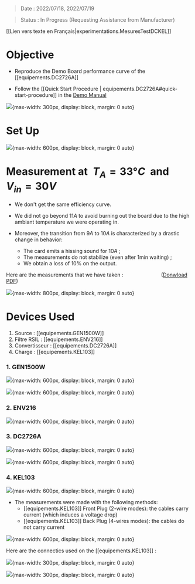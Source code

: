 
> Date : 2022/07/18, 2022/07/19

> Status : In Progress (Requesting Assistance from Manufacturer)

[[Lien vers texte en Français|experimentations.MesuresTestDCKEL]]

# Objective

- Reproduce the Demo Board performance curve of the [[equipements.DC2726A]]

- Follow the [[Quick Start Procedure | equipements.DC2726A#quick-start-procedure]] in the [Demo Manual](https://www.analog.com/media/en/technical-documentation/user-guides/dc2736af.pdf) 

![](/assets/images/dc2736a.measure.EfficiencyVsLoad.Vout12vFsw500hz.png){max-width: 300px, display: block, margin: 0 auto}

# Set Up

![](/assets/images/exp.MesuresTestDCKEL.SetUpPicAll.png){max-width: 600px, display: block, margin: 0 auto}

# Measurement at $\;T_A = 33°C\;$ and $\;V_{in}=30V\;$

- We don't get the same efficiency curve.

- We did not go beyond $11A$ to avoid burning out the board due to the high ambiant temperature we were operating in.

- Moreover, the transition from $9A$ to $10A$ is characterized by a drastic change in behavior:
    - The card emits a hissing sound for $10A$ ;
    - The measurements do not stabilize (even after 1min waiting) ;
    - We obtain a loss of $10\%$ on the output.

Here are the measurements that we have taken : $\qquad\qquad\qquad$ ([Donwload PDF](https://github.com/TunnRKA/LaplaceCEM/blob/master/notes/assets/2022.07.20.LaplaceCEM.TestingDC2736A.pdf))

![](/assets/images/exp.MesuresTestDCKEL.ExcelPrintEN.png){max-width: 800px, display: block, margin: 0 auto}

# Devices Used

1. Source : [[equipements.GEN1500W]]
2. Filtre RSIL : [[equipements.ENV216]]
3. Convertisseur : [[equipements.DC2726A]]
4. Charge : [[equipements.KEL103]] 

### 1. GEN1500W

![](/assets/images/exp.MesuresTestDCKEL.PicGen1500w.Front.png){max-width: 600px, display: block, margin: 0 auto}

![](/assets/images/exp.MesuresTestDCKEL.PicGen1500w.Back.png){max-width: 600px, display: block, margin: 0 auto}

### 2. ENV216

![](/assets/images/env216.PicFront.png){max-width: 600px, display: block, margin: 0 auto}

### 3. DC2726A

![](/assets/images/exp.MesuresTestDCKEL.PicDcTop.png){max-width: 600px, display: block, margin: 0 auto}

![](/assets/images/exp.MesuresTestDCKEL.PicDcBot.png){max-width: 600px, display: block, margin: 0 auto}

### 4. KEL103

![](/assets/images/exp.MesuresTestDCKEL.PicKelFront.png){max-width: 600px, display: block, margin: 0 auto}

- The measurements were made with the following methods:
    - [[equipements.KEL103]] Front Plug (2-wire modes): the cables carry current (which induces a voltage drop)
    - [[equipements.KEL103]] Back Plug (4-wires modes): the cables do not carry current

![](/assets/images/exp.MesuresTestDCKEL.CircuitMesure4fils.png){max-width: 600px, display: block, margin: 0 auto}

Here are the connectics used on the [[equipements.KEL103]] :

![](/assets/images/exp.MesuresTestDCKEL.PicKelMesureFront.png){max-width: 300px, display: block, margin: 0 auto}

![](/assets/images/exp.MesuresTestDCKEL.PicKelMesureBack.png){max-width: 300px, display: block, margin: 0 auto}